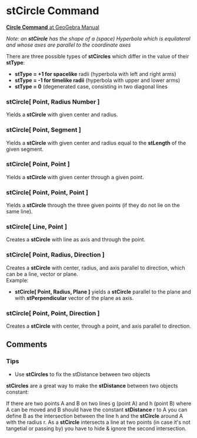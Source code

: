 # stCircle Command

[<b>Circle Command</b> at GeoGebra Manual](https://wiki.geogebra.org/en/Circle_Command)

<i> Note: an <b>stCircle</b> has the shape of a (space) Hyperbola which is equilateral and whose axes are parallel to the coordinate axes</i>

There are three possible types of <b>stCircles</b> which differ in the value of their <b>stType</b>:
* <b>stType = +1 for spacelike</b> radii (hyperbola with left and right arms)
* <b>stType = -1 for timelike radii</b> (hyperbola with upper and lower arms)
* <b>stType = 0</b> (degenerated case, consisting in two diagonal lines

### stCircle[ Point, Radius Number ]
Yields a <b>stCircle</b> with given center and radius.
### <b>stCircle[ Point, Segment ]</b>
Yields a <b>stCircle</b> with given center and radius equal to the <b>stLength</b> of the given segment.
### <b>stCircle[ Point, Point ]</b>
   Yields a <b>stCircle</b> with given center through a given point.
### <b>stCircle[ Point, Point, Point ]</b>
   Yields a <b>stCircle</b> through the three given points (if they do not lie on the same line).
### <b>stCircle[ Line, Point ]</b>
   Creates a <b>stCircle</b> with line as axis and through the point. 
### <b>stCircle[ Point, Radius, Direction ]</b>
   Creates a <b>stCircle</b> with center, radius, and axis parallel to direction, which can be a line, vector or plane.      
 Example:
    
* <b>stCircle[ Point, Radius, Plane ]</b> yields a <b>stCircle</b> parallel to the plane and with <b>stPerpendicular</b> vector of the plane as axis.

### <b>stCircle[ Point, Point, Direction ]</b>
   Creates a <b>stCircle</b> with center, through a point, and axis parallel to direction.

## Comments
### Tips
* Use <b>stCircles</b> to fix the stDistance between two objects

<b>stCircles</b> are a great way to make the <b>stDistance</b> between two objects constant: 

If there are two points A and B on two lines g (point A) and h (point B) where A can be moved 
and B should have the constant <b>stDistance</b> r to A you can define B as the intersection between the line h 
and the <b>stCircle</b> around A with the radius r. 
As a <b>stCircle</b> intersects a line at two points (in case it's not tangetial or passing by) 
you have to hide & ignore the second intersection. 


    
